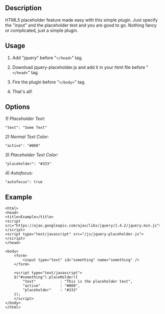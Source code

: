 ## Description
HTML5 placeholder feature made easy with this simple plugin. Just specify the "input" and the placeholder text and you are good to go. Nothing fancy or complicated, just a simple plugin.

## Usage
1) Add "jquery" before "`</head>`" tag.

    <script src="https://ajax.googleapis.com/ajax/libs/jquery/1.4.2/jquery.min.js"></script>

2) Download jquery-placeholder.js and add it in your html file before "`</head>`" tag.

    <script type="text/javascript" src="/path/to/jquery-placeholder.js"></script>

3) Fire the plugin before "`</body>`" tag.

    <script type="text/javascript">
    $('#search').placeHolder({
        'text': 'Your Placeholder Text'
    });
    </script>

4) That's all!

## Options

*1) Placeholder Text:*

    "text": "Some Text"

*2) Normal Text Color:*

    "active": "#000"

*3) Placeholder Text Color:*

    "placeholder": "#333"
    
*4) Autofocus:*

    "autofocus": true

## Example
    
    <html>
    <head>
    <title>Example</title>
    <script src="https://ajax.googleapis.com/ajax/libs/jquery/1.4.2/jquery.min.js"></script>
    <script type="text/javascript" src="/js/jquery-placeholder.js"></script>
    </head>
    
    <body>
        <form>
        	<input type="text" id="something" name="something" />
        </form>
        
        <script type="text/javascript">
        $("#something").placeHolder({
            "text"           : "This is the placeholder text",
            "active"         : "#000",
            "placeholder"    : "#333"
        });
        </script>
    </body>
    </html>